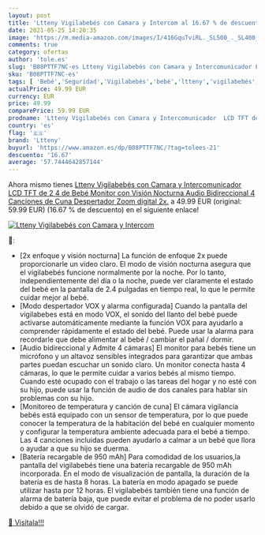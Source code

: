 ```yaml
---
layout: post
title: 'Ltteny Vigilabebés con Camara y Intercom al 16.67 % de descuento'
date: 2021-05-25 14:20:35
image: 'https://m.media-amazon.com/images/I/416GquTviRL._SL500_._SL400_.jpg'
comments: true
category: ofertas
author: 'tole.es'
slug: 'B08PTTF7NC-es Ltteny Vigilabebés con Camara y Intercomunicador LCD TFT...'
sku: 'B08PTTF7NC-es'
tags: [ 'Bebé','Seguridad','Vigilabebés','bebé','ltteny','vigilabebés', ]
actualPrice: 49.99 EUR
currency: EUR
price: 49.99
comparePrice: 59.99 EUR
prodname: 'Ltteny Vigilabebés con Camara y Intercomunicador  LCD TFT de 2 4   de Bebé Monitor con Visión Nocturna  Audio Bidireccional  4 Canciones de Cuna  Despertador  Zoom digital 2x.'
country: 'es'
flag: '🇪🇸'
brand: 'Ltteny'
buyurl: 'https://www.amazon.es/dp/B08PTTF7NC/?tag=tolees-21'
descuento: '16.67'
average: '57.7444642857144'
---
```


Ahora mismo tienes [Ltteny Vigilabebés con Camara y Intercomunicador  LCD TFT de 2 4   de Bebé Monitor con Visión Nocturna  Audio Bidireccional  4 Canciones de Cuna  Despertador  Zoom digital 2x.](https://www.amazon.es/dp/B08PTTF7NC/?tag=tolees-21) a 49.99 EUR (original: 59.99 EUR) (16.67 %  de descuento) en el siguiente enlace!

[![Ltteny Vigilabebés con Camara y Intercom](https://m.media-amazon.com/images/I/416GquTviRL._SL500_._SL400_.jpg)](https://www.amazon.es/dp/B08PTTF7NC/?tag=tolees-21)

🔎:

- [2x enfoque y visión nocturna] La función de enfoque 2x puede proporcionarle un video claro. El modo de visión nocturna asegura que el vigilabebés funcione normalmente por la noche. Por lo tanto, independientemente del día o la noche, puede ver claramente el estado del bebé en la pantalla de 2.4 pulgadas en tiempo real, lo que le permite cuidar mejor al bebé.
- [Modo despertador VOX y alarma configurada] Cuando la pantalla del vigilabebes está en modo VOX, el sonido del llanto del bebé puede activarse automáticamente mediante la función VOX para ayudarlo a comprender rápidamente el estado del bebé. Puede usar la alarma para recordarle que debe alimentar al bebé / cambiar el pañal / dormir.
- [Audio bidireccional y Admite 4 cámaras] El monitor para bebés tiene un micrófono y un altavoz sensibles integrados para garantizar que ambas partes puedan escuchar un sonido claro. Un monitor conecta hasta 4 cámaras, lo que le permite cuidar a varios bebés al mismo tiempo. Cuando esté ocupado con el trabajo o las tareas del hogar y no esté con su hijo, puede usar la función de audio de dos canales para hablar sin problemas con su hijo.
- [Monitoreo de temperatura y canción de cuna] El cámara vigilancia bebés está equipado con un sensor de temperatura, por lo que puede conocer la temperatura de la habitación del bebé en cualquier momento y configurar la temperatura ambiente adecuada para el bebé a tiempo. Las 4 canciones incluidas pueden ayudarlo a calmar a un bebé que llora o ayudar a que su hijo se duerma.
- [Batería recargable de 950 mAh] Para comodidad de los usuarios,la pantalla del vigilabebés tiene una batería recargable de 950 mAh incorporada. En el modo de visualización de pantalla, la duración de la batería es de hasta 8 horas. La batería en modo apagado se puede utilizar hasta por 12 horas. El vigilabebés también tiene una función de alarma de batería baja, que puede evitar el problema de no poder usarlo debido a que se olvidó de cargar.

[🛒 Visítala!!!](https://www.amazon.es/dp/B08PTTF7NC/?tag=tolees-21)
